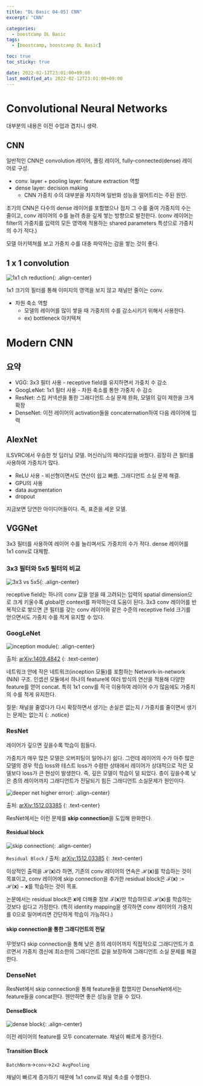 ```yaml
---
title: "DL Basic 04-05] CNN"
excerpt: "CNN"

categories:
  - boostcamp DL Basic
tags:
  - [boostcamp, boostcamp DL Basic]

toc: true
toc_sticky: true

date: 2022-02-12T23:01:00+09:00
last_modified_at: 2022-02-12T23:01:00+09:00
---
```


# Convolutional Neural Networks

대부분의 내용은 이전 수업과 겹치니 생략.

## CNN

일반적인 CNN은 convolution 레이어, 풀링 레이어, fully-connected(dense) 레이어로 구성.

* conv. layer + pooling layer: feature extraction 역할
* dense layer: decision making
  * CNN 가중치 수의 대부분을 차지하며 일반화 성능을 떨어트리는 주된 원인.

초기의 CNN은 다수의 dense 레이어를 포함했으나 점차 그 수를 줄여 가중치의 수는 줄이고, conv 레이어의 수를 늘려 층을 깊게 쌓는 방향으로 발전한다. (conv 레이어는 filter의 가중치를 입력의 모든 영역에 적용하는 shared parameters 특성으로 가중치의 수가 적다.)

모델 아키텍쳐를 보고 가중치 수를 대충 파악하는 감을 쌓는 것이 좋다. 

## 1 x 1 convolution

![1x1 ch reduction](/assets/images/post/220212/boostcamp-DL-Basic-04-05/1x1_ch_reduction.png){: .align-center}

1x1 크기의 필터를 통해 이미지의 영역을 보지 않고 채널만 줄이는 conv.

* 차원 축소 역할
  * 모델의 레이어를 많이 쌓을 때 가중치의 수를 감소시키기 위해서 사용한다.
  * ex) bottleneck 아키텍쳐

# Modern CNN

## 요약

* VGG: 3x3 필터 사용 - receptive field를 유지하면서 가중치 수 감소
* GoogLeNet: 1x1 필터 사용 - 차원 축소를 통한 가중치 수 감소
* ResNet: 스킵 커넥션을 통한 그래디언트 소실 문제 완화, 모델의 깊이 제한을 크게 확장
* DenseNet: 이전 레이어의 activation들을 concaternation하여 다음 레이어에 입력

## AlexNet

ILSVRC에서 우승한 첫 딥러닝 모델. 머신러닝의 패러다임을 바꿨다. 굉장히 큰 필터를 사용하여 가중치가 많다.

* ReLU 사용 - 비선형이면서도 연산이 쉽고 빠름. 그래디언트 소실 문제 해결.
* GPU의 사용
* data augmentation
* dropout

지금보면 당연한 아이디어들이다. 즉, 표준을 세운 모델.

## VGGNet

3x3 필터를 사용하여 레이어 수를 늘리며서도 가중치의 수가 적다. dense 레이어를 1x1 conv로 대체함. 

### 3x3 필터와 5x5 필터의 비교

![3x3 vs 5x5](/assets/images/post/220212/boostcamp-DL-Basic-04-05/3x3_5x5.png){: .align-center}

receptive field는 하나의 conv 값을 얻을 때 고려되는 입력의 spatial dimension으로 크게 키울수록 global한 context를 파악하는데 도움이 된다. 3x3 conv 레이어를 반복적으로 쌓으면 큰 필터를 갖는 conv 레이어와 같은 수준의 receptive field 크기를 얻으면서도 가중치 수를 적게 유지할 수 있다.

### GoogLeNet

![inception module](/assets/images/post/220212/boostcamp-DL-Basic-04-05/inception_module.png){: .align-center}

출처: [arXiv:1409.4842](https://arxiv.org/pdf/1409.4842.pdf)
{: .text-center}

네트워크 안에 작은 네트워크(inception 모듈)를 포함하는 Network-in-network (NiN) 구조. 인셉션 모듈에서 하나의 feature에 여러 방식의 연산을 적용해 다양한 feature를 얻어 concat. 특히 1x1 conv를 적극 이용하여 레이어 수가 많음에도 가중치의 수를 적게 유지한다. 

질문: 채널을 줄였다가 다시 확장하면서 생기는 손실은 없는지 / 가중치를 줄이면서 생기는 문제는 없는지
{: .notice}

### ResNet

레이어가 깊으면 깊을수록 학습이 힘들다.

가중치가 매우 많은 모델은 오버피팅이 일어나기 쉽다. 그런데 레이어의 수가 아주 많은 모델의 경우 학습 loss와 테스트 loss가 수렴한 상태에서 레이어가 상대적으로 적은 모델보다 loss가 큰 현상이 발생한다. 즉, 깊은 모델이 학습이 덜 되었다. 층이 깊을수록 낮은 층의 레이어까지 그래디언트가 전달되기 힘든 그래디언트 소실문제가 원인이다.

![deeper net higher error](/assets/images/post/220212/boostcamp-DL-Basic-04-05/deeper_net_higher_error.png){: .align-center}

출처: [arXiv:1512.03385](https://arxiv.org/pdf/1512.03385.pdf)
{: .text-center}

ResNet에서는 이런 문제를 **skip connection**을 도입해 완화한다.

#### Residual block

![skip connection](/assets/images/post/220212/boostcamp-DL-Basic-04-05/skip_connection.png){: .align-center}

`Residual Block` / 출처: [arXiv:1512.03385](https://arxiv.org/pdf/1512.03385.pdf)
{: .text-center}

이상적인 출력을 $\mathcal{H}(\boldsymbol{x})$라 하면, 기존의 conv 레이어의 연속은 $\mathcal{H}(\boldsymbol{x})$를 학습하는 것이 목표이고, conv 레이어에 skip connection을 추가한 residual block은 $\mathcal{F}(\boldsymbol{x}):=\mathcal{H}(\boldsymbol{x})-\boldsymbol{x}$를 학습하는 것이 목표.

논문에서는 residual block은 $\boldsymbol{x}$에 더해줄 정보 $\mathcal{F}(\boldsymbol{x})$만 학습하므로 $\mathcal{H}(\boldsymbol{x})$를 학습하는 것보다 쉽다고 가정한다. (특히 identity mapping을 생각하면 conv 레이어의 가중치를 0으로 밀어버리면 간단하게 학습이 가능하다.)

#### skip connection을 통한 그래디언트의 전달

무엇보다 skip connection을 통해 낮은 층의 레이어까지 직접적으로 그래디언트가 흐르면서 가중치 갱신에 최소한의 그래디언트 값을 보장하여 그래디언트 소실 문제를 해결한다.


### DenseNet

ResNet에서 skip connection을 통해 feature들을 합했지만 DenseNet에서는 feature들을 concat한다. 웬만하면 좋은 성능을 얻을 수 있다.

#### DenseBlock

![dense block](/assets/images/post/220212/boostcamp-DL-Basic-04-05/dense_block.png){: .align-center}

이전 레이어의 feature를 모두 concaternate. 채널이 빠르게 증가한다.

#### Transition Block

`BatchNorm`$\rightarrow$`conv`$\rightarrow$`2x2 AvgPooling`

채널이 빠르게 증가하기 때문에 1x1 conv로 채널 축소를 수행한다.

